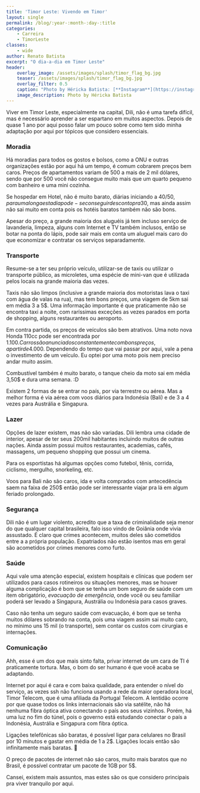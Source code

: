 ```yaml
---
title: 'Timor Leste: Vivendo em Timor'
layout: single
permalink: /blog/:year-:month-:day-:title
categories: 
    - Carreira
    - TimorLeste
classes: 
    - wide
author: Renato Batista
excerpt: "O dia-a-dia em Timor Leste"
header:
    overlay_image: /assets/images/splash/timor_flag_bg.jpg
    teaser: /assets/images/splash/timor_flag_bg.jpg
    overlay_filter: 0.5
    caption: "Photo by Héricka Batista: [**Instagram**](https://instagram.com/herickabatista)"
    image_description: Photo by Héricka Batista
---
```


Viver em Timor Leste, especialmente na capital, Dili, não é uma tarefa difícil, mas é necessário aprender a ser espartano em muitos aspectos. Depois de quase 1 ano por aqui posso falar um pouco sobre como tem sido minha adaptação por aqui por tópicos que considero essenciais.

### Moradia

Há moradias para todos os gostos e bolsos, como a ONU e outras organizações estão por aqui há um tempo, é comum cobrarem preços bem caros. Preços de apartamentos variam de 500 a mais de 2 mil dólares, sendo que por 500 você não consegue muito mais que um quarto pequeno com banheiro e uma mini cozinha.

Se hospedar em Hotel, não é muito barato, diárias iniciando a 40/50$, para umalonga estadia pode-se conseguir desconto pra 30$, mas ainda assim não sai muito em conta pois os hotéis baratos também não são bons.

Apesar do preço, a grande maioria dos aluguéis já tem incluso serviço de lavanderia, limpeza, alguns com Internet e TV também inclusos, então se botar na ponta do lápis, pode sair mais em conta um aluguel mais caro do que economizar e contratar os serviços separadamente.

### Transporte

Resume-se a ter seu próprio veículo, utilizar-se de taxis ou utilizar o transporte público, as microletes, uma espécie de mini-van que é utilizada pelos locais na grande maioria das vezes.

Taxis não são limpos (inclusive a grande maioria dos motoristas lava o taxi com água de valas na rua), mas tem bons preços, uma viagem de 5km sai em média 3 a 5$. Uma informação importante é que praticamente não se encontra taxi a noite, com raríssimas exceções as vezes parados em porta de shopping, alguns restaurantes ou aeroporto.

Em contra partida, os preços de veículos são bem atrativos. Uma noto nova Honda 110cc pode ser encontrada por 1.100$. Carros são anunciados constantemente com bons preços, a partir de 4.000$. Dependendo do tempo que vai passar por aqui, vale a pena o investimento de um veículo. Eu optei por uma moto pois nem preciso andar muito assim.

Combustível também é muito barato, o tanque cheio da moto sai em média 3,50$ e dura uma semana. :D

Existem 2 formas de se entrar no país, por via terrestre ou aérea. Mas a melhor forma é via aérea com voos diários para Indonésia (Bali) e de 3 a 4 vezes para Austrália e Singapura.

### Lazer

Opções de lazer existem, mas não são variadas. Dili lembra uma cidade de interior, apesar de ter seus 200mil habitantes incluindo muitos de outras nações. Ainda assim possui muitos restaurantes, academias, cafés, massagens, um pequeno shopping que possui um cinema.

Para os esportistas há algumas opções como futebol, tênis, corrida, ciclismo, mergulho, snorkeling, etc.

Voos para Bali não são caros, ida e volta comprados com antecedência saem na faixa de 250$ então pode ser interessante viajar pra lá em algum feriado prolongado.

### Segurança

Dili não é um lugar violento, acredito que a taxa de criminalidade seja menor do que qualquer capital brasileira, falo isso vindo de Goiânia onde vivia assustado. É claro que crimes acontecem, muitos deles são cometidos entre a a própria população. Expatriados não estão isentos mas em geral são acometidos por crimes menores como furto.

### Saúde

Aqui vale uma atenção especial, existem hospitais e clínicas que podem ser utilizados para casos rotineiros ou situações menores, mas se houver alguma complicação é bom que se tenha um bom seguro de saúde com um item obrigatório, *evacuação de emergência*, onde você ou seu familiar poderá ser levado a Singapura, Austrália ou Indonésia para casos graves.

Caso não tenha um seguro saúde com evacuação, é bom que se tenha muitos dólares sobrando na conta, pois uma viagem assim sai muito caro, no mínimo uns 15 mil (o transporte), sem contar os custos com cirurgias e internações.

### Comunicação

Ahh, esse é um dos que mais sinto falta, privar internet de um cara de TI é praticamente tortura. Mas, o bom do ser humano é que você acaba se adaptando.

Internet por aqui é cara e com baixa qualidade, para entender o nível do serviço, as vezes ssh não funciona usando a rede da maior operadora local, Timor Telecom, que é uma afiliada da Portugal Telecom. A lentidão ocorre por que quase todos os links internacionais são via satélite, não há nenhuma fibra óptica ativa conectando o país aos seus vizinhos. Porém, há uma luz no fim do túnel, pois o governo está estudando conectar o país a Indonésia, Austrália e Singapura com fibra óptica.

Ligações telefônicas são baratas, é possível ligar para celulares no Brasil por 10 minutos e gastar em média de 1 a 2$. Ligações locais então são infinitamente mais baratas. 🙂

O preço de pacotes de internet não sáo caros, muito mais baratos que no Brasil, é possível contratar um pacote de 1GB por 5$.

Cansei, existem mais assuntos, mas estes são os que considero principais pra viver tranquilo por aqui.